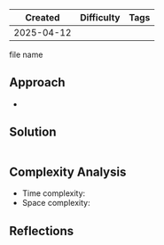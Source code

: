 | Created  | Difficulty | Tags |
| -------- | ---------- | ---- |
| 2025-04-12 |            |      |

file name



## Approach

- 
## Solution

```java

```

## Complexity Analysis

- Time complexity: 
- Space complexity: 

## Reflections
